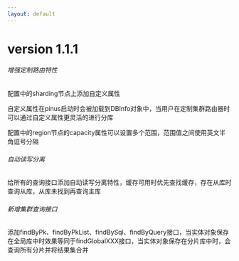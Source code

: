 ```yaml
---
layout: default
---
```

# version 1.1.1

###### 增强定制路由特性
配置中的sharding节点上添加自定义属性

自定义属性在pinus启动时会被加载到DBInfo对象中，当用户在定制集群路由器时可以通过自定义属性更灵活的进行分库

配置中的region节点的capacity属性可以设置多个范围，范围值之间使用英文半角逗号分隔

###### 自动读写分离
给所有的查询接口添加自动读写分离特性，缓存可用时优先查找缓存，存在从库时查询从库，从库未找到再查询主库

###### 新增集群查询接口
添加findByPk、findByPkList、findBySql、findByQuery接口，当实体对象保存在全局库中时效果等同于findGlobalXXX接口，当实体对象保存在分片库中时，会查询所有分片并将结果集合并
